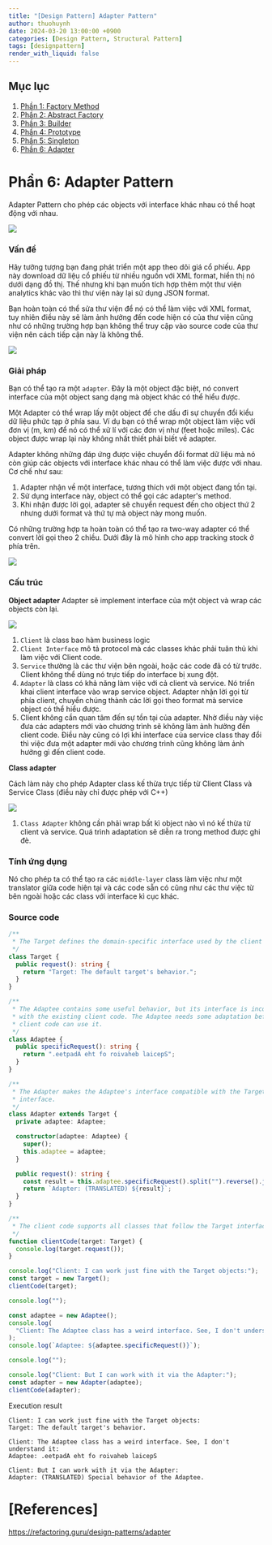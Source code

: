 ```yaml
---
title: "[Design Pattern] Adapter Pattern"
author: thuohuynh
date: 2024-03-20 13:00:00 +0900
categories: [Design Pattern, Structural Pattern]
tags: [designpattern]
render_with_liquid: false
---
```


## Mục lục

1. [Phần 1: Factory Method](/posts/Factory-Method-Pattern)
2. [Phần 2: Abstract Factory](/posts/Abstract-Factory-Pattern)
3. [Phần 3: Builder](/posts/Builder-Pattern)
4. [Phần 4: Prototype](/posts/Prototype-Pattern)
5. [Phần 5: Singleton](/posts/Singleton-Pattern)
6. [Phần 6: Adapter](/posts/Adapter-Pattern)

# Phần 6: Adapter Pattern

Adapter Pattern cho phép các objects với interface khác nhau có thể hoạt động với nhau.

![](https://refactoring.guru/images/patterns/content/adapter/adapter-en.png)

### Vấn đề

Hãy tưởng tượng bạn đang phát triển một app theo dõi giá cổ phiếu. App này download dữ liệu cổ phiếu từ nhiều nguồn với XML format, hiển thị nó dưới dạng đồ thị. Thế nhưng khi bạn muốn tích hợp thêm một thư viện analytics khác vào thì thư viện này lại sử dụng JSON format.

Bạn hoàn toàn có thể sửa thư viện để nó có thể làm việc với XML format, tuy nhiên điều này sẽ làm ảnh hưởng đến code hiện có của thư viện cũng như có những trường hợp bạn không thể truy cập vào source code của thư viện nên cách tiếp cận này là không thể.

![](https://refactoring.guru/images/patterns/diagrams/adapter/problem-en.png)

### Giải pháp

Bạn có thể tạo ra một `adapter`. Đây là một object đặc biệt, nó convert interface của một object sang dạng mà object khác có thể hiểu được.

Một Adapter có thể wrap lấy một object để che dấu đi sự chuyển đổi kiểu dữ liệu phức tạp ở phía sau. Ví dụ bạn có thể wrap một object làm việc với đơn vị (m, km) để nó có thể xử lí với các đơn vị như (feet hoặc miles). Các object được wrap lại này không nhất thiết phải biết về adapter.

Adapter không những đáp ứng được việc chuyển đổi format dữ liệu mà nó còn giúp các objects với interface khác nhau có thể làm việc được với nhau. Cơ chế như sau:

1. Adapter nhận về một interface, tương thích với một object đang tồn tại.
2. Sử dụng interface này, object có thể gọi các adapter's method.
3. Khi nhận được lời gọi, adapter sẽ chuyển request đến cho object thứ 2 nhưng dưới format và thứ tự mà object này mong muốn.

Có những trường hợp ta hoàn toàn có thể tạo ra two-way adapter có thể convert lời gọi theo 2 chiều. Dưới đây là mô hình cho app tracking stock ở phía trên.

![](https://refactoring.guru/images/patterns/diagrams/adapter/solution-en.png)

### Cấu trúc

**Object adapter** Adapter sẽ implement interface của một object và wrap các objects còn lại.

![](https://refactoring.guru/images/patterns/diagrams/adapter/structure-object-adapter.png)

1. `Client` là class bao hàm business logic
2. `Client Interface` mô tả protocol mà các classes khác phải tuân thủ khi làm việc với Client code.
3. `Service` thường là các thư viện bên ngoài, hoặc các code đã có từ trước. Client không thể dùng nó trực tiếp do interface bị xung đột.
4. `Adapter` là class có khả năng làm việc với cả client và service. Nó triển khai client interface vào wrap service object. Adapter nhận lời gọi từ phía client, chuyển chúng thành các lời gọi theo format mà service object có thể hiểu được.
5. Client không cần quan tâm đến sự tồn tại của adapter. Nhờ điều này việc đưa các adapters mới vào chương trình sẽ không làm ảnh hưởng đến client code. Điều này cũng có lợi khi interface của service class thay đổi thì việc đưa một adapter mới vào chương trình cũng không làm ảnh hưởng gì đến client code.

**Class adapter**

Cách làm này cho phép Adapter class kế thừa trực tiếp từ Client Class và Service Class (điều này chỉ được phép với C++)

![](https://refactoring.guru/images/patterns/diagrams/adapter/structure-class-adapter.png)

1. `Class Adapter` không cần phải wrap bất kì object nào vì nó kế thừa từ client và service. Quá trình adaptation sẽ diễn ra trong method được ghi đè.

### Tính ứng dụng

Nó cho phép ta có thể tạo ra các `middle-layer` class làm việc như một translator giữa code hiện tại và các code sẵn có cũng như các thư việc từ bên ngoài hoặc các class với interface kì cục khác.

### Source code

```ts
/**
 * The Target defines the domain-specific interface used by the client code.
 */
class Target {
  public request(): string {
    return "Target: The default target's behavior.";
  }
}

/**
 * The Adaptee contains some useful behavior, but its interface is incompatible
 * with the existing client code. The Adaptee needs some adaptation before the
 * client code can use it.
 */
class Adaptee {
  public specificRequest(): string {
    return ".eetpadA eht fo roivaheb laicepS";
  }
}

/**
 * The Adapter makes the Adaptee's interface compatible with the Target's
 * interface.
 */
class Adapter extends Target {
  private adaptee: Adaptee;

  constructor(adaptee: Adaptee) {
    super();
    this.adaptee = adaptee;
  }

  public request(): string {
    const result = this.adaptee.specificRequest().split("").reverse().join("");
    return `Adapter: (TRANSLATED) ${result}`;
  }
}

/**
 * The client code supports all classes that follow the Target interface.
 */
function clientCode(target: Target) {
  console.log(target.request());
}

console.log("Client: I can work just fine with the Target objects:");
const target = new Target();
clientCode(target);

console.log("");

const adaptee = new Adaptee();
console.log(
  "Client: The Adaptee class has a weird interface. See, I don't understand it:"
);
console.log(`Adaptee: ${adaptee.specificRequest()}`);

console.log("");

console.log("Client: But I can work with it via the Adapter:");
const adapter = new Adapter(adaptee);
clientCode(adapter);
```

Execution result

```console
Client: I can work just fine with the Target objects:
Target: The default target's behavior.

Client: The Adaptee class has a weird interface. See, I don't understand it:
Adaptee: .eetpadA eht fo roivaheb laicepS

Client: But I can work with it via the Adapter:
Adapter: (TRANSLATED) Special behavior of the Adaptee.
```

# [References]

<https://refactoring.guru/design-patterns/adapter>
